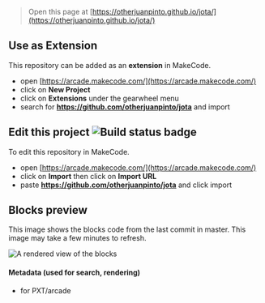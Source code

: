  


> Open this page at [https://otherjuanpinto.github.io/jota/](https://otherjuanpinto.github.io/jota/)

## Use as Extension

This repository can be added as an **extension** in MakeCode.

* open [https://arcade.makecode.com/](https://arcade.makecode.com/)
* click on **New Project**
* click on **Extensions** under the gearwheel menu
* search for **https://github.com/otherjuanpinto/jota** and import

## Edit this project ![Build status badge](https://github.com/otherjuanpinto/jota/workflows/MakeCode/badge.svg)

To edit this repository in MakeCode.

* open [https://arcade.makecode.com/](https://arcade.makecode.com/)
* click on **Import** then click on **Import URL**
* paste **https://github.com/otherjuanpinto/jota** and click import

## Blocks preview

This image shows the blocks code from the last commit in master.
This image may take a few minutes to refresh.

![A rendered view of the blocks](https://github.com/otherjuanpinto/jota/raw/master/.github/makecode/blocks.png)

#### Metadata (used for search, rendering)

* for PXT/arcade
<script src="https://makecode.com/gh-pages-embed.js"></script><script>makeCodeRender("{{ site.makecode.home_url }}", "{{ site.github.owner_name }}/{{ site.github.repository_name }}");</script>
